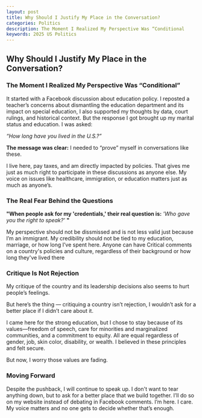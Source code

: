 ```yaml
---
layout: post
title: Why Should I Justify My Place in the Conversation?
categories: Politics
description: The Moment I Realized My Perspective Was “Conditional
keywords: 2025 US Politics
---
```

## Why Should I Justify My Place in the Conversation?

### The Moment I Realized My Perspective Was “Conditional”
It started with a Facebook discussion about education policy. I reposted a teacher’s concerns about dismantling the education department and its impact on special education, I also supported my thoughts by data, court rulings, and historical context. But the response I got brought up my marital status and education. I was asked:

*“How long have you lived in the U.S.?”*

**The message was clear:** I needed to “prove” myself in conversations like these.

I live here, pay taxes, and am directly impacted by policies. That gives me just as much right to participate in these discussions as anyone else. My voice on issues like healthcare, immigration, or education matters just as much as anyone’s.

### The Real Fear Behind the Questions

**"When people ask for my 'credentials,' their real question is:**  *'Who gave you the right to speak?'* **"**

My perspective should not be dissmissed and is not less valid just because I’m an immigrant. My credibility should not be tied to my education, marriage, or how long I’ve spent here. 
Anyone can have Critical comments on a country's policies and culture, regardless of their background or how long they've lived there

### Critique Is Not Rejection
My critique of the country and its leadership decisions also seems to hurt people’s feelings.

But here’s the thing — critiquing a country isn’t rejection, I wouldn’t ask for a better place if I didn’t care about it.

I came here for the strong education, but I chose to stay because of its values—freedom of speech, care for minorities and marginalized communities, and a commitment to equity. All are equal regardless of gender, job, skin color, disability, or wealth. I believed in these principles and felt secure. 

But now, I worry those values are fading.

### Moving Forward
Despite the pushback, I will continue to speak up. I don't want to tear anything down, but to ask for a better place that we build together. I’ll do so on my website instead of debating in Facebook comments.
I’m here. I care. My voice matters   and no one gets to decide whether that’s enough.

